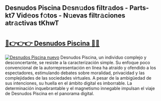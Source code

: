 ## Desnudos Piscina D𝚎sn𝚞dos filtr𝚊dos - Parts-kt7 Vid𝚎os f𝚘tos - N𝚞evas filtr𝚊ciones atr𝚊ctivas tKhwT

# <h2><a href="http://mb9q2o.tromn.icu/?c=Desnudos+Piscina">🔗👉👉👉 Desnudos Piscina 🔗🔗</a></h2>

[![Desnudos Piscina nuevo](https://i.imgur.com/pEAQMta.gif)](http://mb9q2o.tromn.icu/?c=Desnudos+Piscina)
Desnudos Piscina, un individuo complejo y desconcertante, se resiste a la caracterización simple. Su enfoque poco convencional de la autorrepresentación en línea ha atraído y ofendido a los espectadores, estimulando debates sobre moralidad, privacidad y las complejidades de las sociedades virtuales. A pesar de la ambigüedad de sus intenciones, su huella en el ámbito digital es imborrable. La determinación inquebrantable y el magnetismo innegable impulsan el viaje de Desnudos Piscina en el panorama digital.
